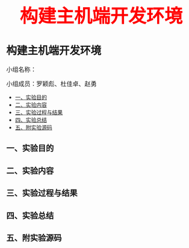 <p align="center"><b><font size=7 color='red'>构建主机端开发环境</font></b></p>


构建主机端开发环境
=======

<font size=3>小组名称：</font>

<font size=3>小组成员：罗颖彪、杜佳卓、赵勇</font>

- [一、实验目的](#jump1)
- [二、实验内容](#jump2)
- [三、实验过程与结果](#jump3)
- [四、实验总结](#jump4)
- [五、附实验源码](#jump5)

## 一、实验目的<span id="jump1"></span>

## 二、实验内容<span id="jump2"></span>

## 三、实验过程与结果<span id="jump3"></span>

## 四、实验总结<span id="jump4"></span>

## 五、附实验源码<span id="jump5"></span>

